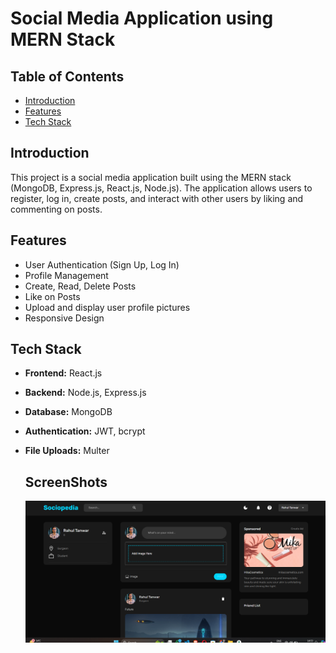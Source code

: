 # Social Media Application using MERN Stack

## Table of Contents
- [Introduction](#introduction)
- [Features](#features)
- [Tech Stack](#tech-stack)

## Introduction
This project is a social media application built using the MERN stack (MongoDB, Express.js, React.js, Node.js). The application allows users to register, log in, create posts, and interact with other users by liking and commenting on posts.

## Features
- User Authentication (Sign Up, Log In)
- Profile Management
- Create, Read, Delete Posts
- Like on Posts
- Upload and display user profile pictures
- Responsive Design

## Tech Stack
- **Frontend:** React.js
- **Backend:** Node.js, Express.js
- **Database:** MongoDB
- **Authentication:** JWT, bcrypt
- **File Uploads:** Multer

  ## ScreenShots

  ![Home Page](./image.png)
